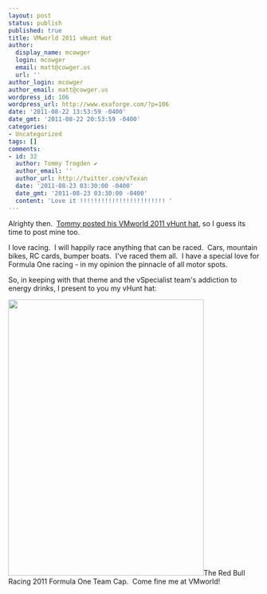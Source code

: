 ```yaml
---
layout: post
status: publish
published: true
title: VMworld 2011 vHunt Hat
author:
  display_name: mcowger
  login: mcowger
  email: matt@cowger.us
  url: ''
author_login: mcowger
author_email: matt@cowger.us
wordpress_id: 106
wordpress_url: http://www.exaforge.com/?p=106
date: '2011-08-22 13:53:59 -0400'
date_gmt: '2011-08-22 20:53:59 -0400'
categories:
- Uncategorized
tags: []
comments:
- id: 32
  author: Tommy Trogden ✔
  author_email: ''
  author_url: http://twitter.com/vTexan
  date: '2011-08-23 03:30:00 -0400'
  date_gmt: '2011-08-23 03:30:00 -0400'
  content: 'Love it !!!!!!!!!!!!!!!!!!!!!!!! '
---
```

<p>Alrighty then.  <a href="http://vtexan.com/2011/08/22/the-great-scavenger-vhunt-at-vmworld/">Tommy posted his VMworld 2011 vHunt hat</a>, so I guess its time to post mine too.</p>
<p>I love racing.  I will happily race anything that can be raced.  Cars, mountain bikes, RC cards, bumper boats.  I've raced them all.  I have a special love for Formula One racing - in my opinion the pinnacle of all motor spots.</p>
<p>So, in keeping with that theme and the vSpecialist team's addiction to energy drinks, I present to you my vHunt hat:</p>
<p><a href="http://www.exaforge.com/images/2011/08/photo.jpg"><img class="aligncenter size-full wp-image-107" title="vHunt Hat" src="http://www.exaforge.com/images/2011/08/photo-e1314046375353.jpg" alt="" width="392" height="555" /></a>The Red Bull Racing 2011 Formula One Team Cap.  Come fine me at VMworld!</p>
